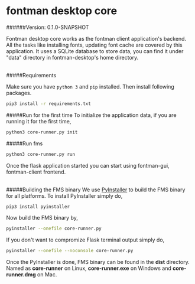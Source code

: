 # fontman desktop core
 
######Version: 0.1.0-SNAPSHOT

Fontman desktop core works as the fontman client application's backend. All the 
tasks like installing fonts, updating font cache are covered by this 
application. It uses a SQLite database to store data, you can find it under 
"data" directory in fontman-desktop's home directory.
<br><br>

#####Requirements

Make sure you have `python 3` and `pip` installed. Then install 
following packages.

```bash
pip3 install -r requirements.txt
```

#####Run for the first time
To initialize the application data, if you are running it for the first time,

```bash
python3 core-runner.py init
```


#####Run fms

```bash
python3 core-runner.py run
```

Once the flask application started you can start using fontman-gui, 
fontman-client frontend.
<br><br>

#####Building the FMS binary
We use [PyInstaller](http://www.pyinstaller.org/) to build the FMS binary for all platforms.
To install PyInstaller simply do,
```bash
pip3 install pyinstaller
```

Now build the FMS binary by,
```bash
pyinstaller --onefile core-runner.py
```
If you don't want to compromize Flask terminal output simply do,
```bash
pyinstaller --onefile --noconsole core-runner.py
```
Once the PyInstaller is done, FMS binary can be found in the **dist** 
directory. Named as **core-runner** on Linux, **core-runner.exe** on Windows 
and **core-runner.dmg** on Mac.
